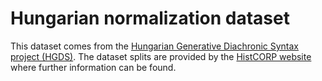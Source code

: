 # Hungarian normalization dataset

This dataset comes from the [Hungarian Generative Diachronic Syntax project
(HGDS)](http://omagyarkorpusz.nytud.hu/en-intro.html).  The dataset splits are
provided by the [HistCORP website](http://stp.lingfil.uu.se/histcorp/tools.html)
where further information can be found.
